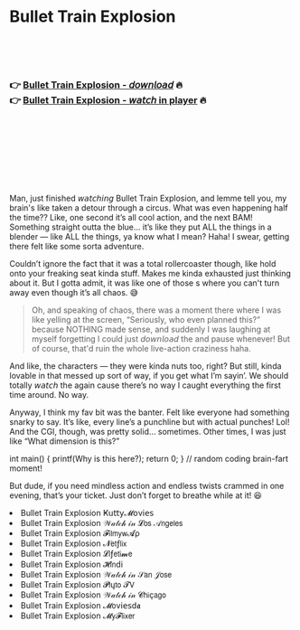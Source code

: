 <h1>Bullet Train Explosion</h1>

<br><br><br>

<h3>👉 <a href="https://Michaels-scepintihyd1976.github.io/xlezfdfdau/">Bullet Train Explosion - 𝘥𝘰𝘸𝘯𝘭𝘰𝘢𝘥</a> 🔥<br>
👉 <a href="https://Michaels-scepintihyd1976.github.io/xlezfdfdau/">Bullet Train Explosion - 𝘸𝘢𝘵𝘤𝘩 in player</a> 🔥
</h3>



<br><br><br><br><br><br><br>


Man, just finished 𝘸𝘢𝘵𝘤𝘩𝘪𝘯𝘨 Bullet Train Explosion, and lemme tell you, my brain's like taken a detour through a circus. What was even happening half the time?? Like, one second it’s all cool action, and the next BAM! Something straight outta the blue... it’s like they put ALL the things in a blender — like ALL the things, ya know what I mean? Haha! I swear, getting there felt like some sorta adventure.

Couldn’t ignore the fact that it was a total rollercoaster though, like hold onto your freaking seat kinda stuff. Makes me kinda exhausted just thinking about it. But I gotta admit, it was like one of those  s where you can't turn away even though it’s all chaos. 😅 

>Oh, and speaking of chaos, there was a moment there where I was like yelling at the screen, “Seriously, who even planned this?” because NOTHING made sense, and suddenly I was laughing at myself forgetting I could just 𝘥𝘰𝘸𝘯𝘭𝘰𝘢𝘥 the   and pause whenever! But of course, that'd ruin the whole live-action craziness haha.

And like, the characters — they were kinda nuts too, right? But still, kinda lovable in that messed up sort of way, if you get what I’m sayin’. We should totally 𝘸𝘢𝘵𝘤𝘩 the   again cause there’s no way I caught everything the first time around. No way.

Anyway, I think my fav bit was the banter. Felt like everyone had something snarky to say. It’s like, every line’s a punchline but with actual punches! Lol! And the CGI, though, was pretty solid... sometimes. Other times, I was just like “What dimension is this?”

int main() { printf(Why is this here?); return 0; } // random coding brain-fart moment!

But dude, if you need mindless action and endless twists crammed in one evening, that’s your ticket. Just don’t forget to breathe while at it! 😆

<li>Bullet Train Explosion Ҝ𝗎𝗍𝗍𝗒𝓜𝗈ν𝗂𝖾𝗌</li>
<li>Bullet Train Explosion 𝒲𝒶𝓉𝒸𝒽 𝒾𝓃 𝓛𝗈𝗌 𝒜𝗇𝗀𝖾𝗅𝖾𝗌</li>
<li>Bullet Train Explosion 𝓕𝗂𝗅𝗆𝗒𝗐𝓐ρ</li>
<li>Bullet Train Explosion 𝓝𝖾𝗍ƒ𝗅𝗂𝗑</li>
<li>Bullet Train Explosion 𝓛𝗂ƒ𝖾𝗍𝗂𝓶𝖾</li>
<li>Bullet Train Explosion 𝓗𝗂𝗇ԁ𝗂</li>
<li>Bullet Train Explosion 𝒲𝒶𝓉𝒸𝒽 𝒾𝓃 𝒮𝖺𝗇 𝒥𝗈𝗌𝖾</li>
<li>Bullet Train Explosion 𝓟𝗅ų𝗍𝗈 𝓣𝖵</li>
<li>Bullet Train Explosion 𝒲𝒶𝓉𝒸𝒽 𝒾𝓃 𝓒𝗁𝗂ç𝖺𝗀𝗈</li>
<li>Bullet Train Explosion 𝓜𝗈ν𝗂𝖾𝗌ԁ𝖆</li>
<li>Bullet Train Explosion 𝓜𝗒𝓕𝗅𝗂𝗑𝖾𝗋</li>
